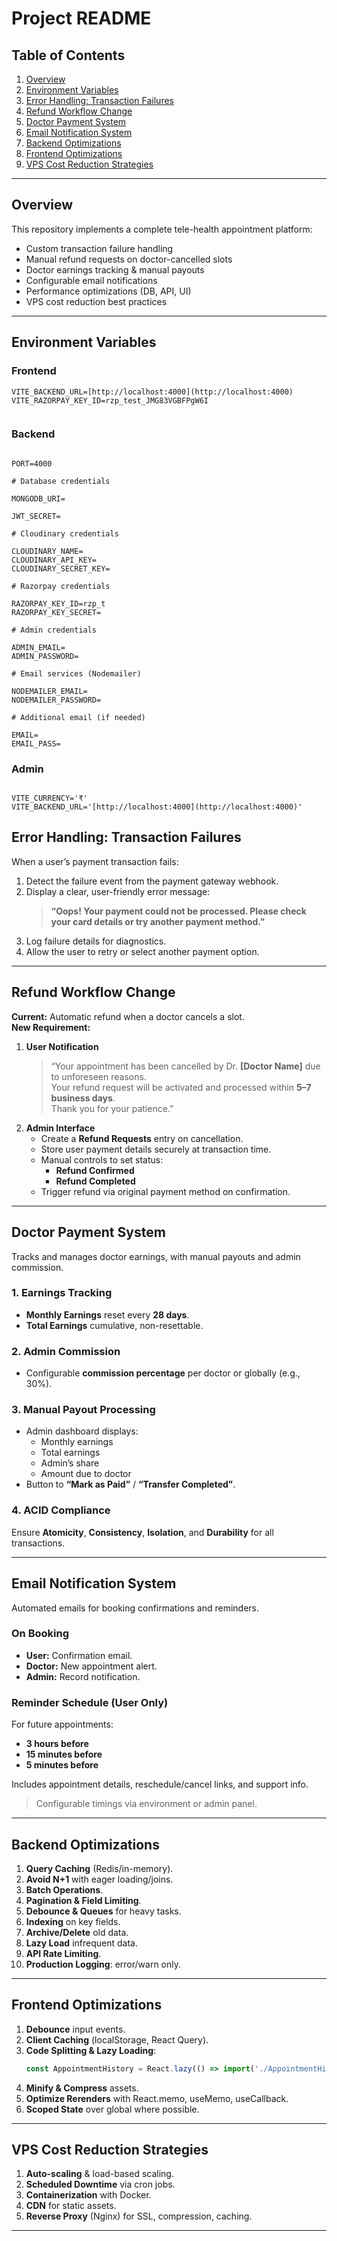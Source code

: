 
# Project README

## Table of Contents
1. [Overview](#overview)  
2. [Environment Variables](#environment-variables)  
3. [Error Handling: Transaction Failures](#error-handling-transaction-failures)  
4. [Refund Workflow Change](#refund-workflow-change)  
5. [Doctor Payment System](#doctor-payment-system)  
6. [Email Notification System](#email-notification-system)  
7. [Backend Optimizations](#backend-optimizations)  
8. [Frontend Optimizations](#frontend-optimizations)  
9. [VPS Cost Reduction Strategies](#vps-cost-reduction-strategies)  

---

## Overview
This repository implements a complete tele-health appointment platform:
- Custom transaction failure handling  
- Manual refund requests on doctor-cancelled slots  
- Doctor earnings tracking & manual payouts  
- Configurable email notifications  
- Performance optimizations (DB, API, UI)  
- VPS cost reduction best practices  

---

## Environment Variables

### Frontend

````
VITE_BACKEND_URL=[http://localhost:4000](http://localhost:4000)
VITE_RAZORPAY_KEY_ID=rzp_test_JMG83VGBFPgW6I


````
### Backend
```

PORT=4000

# Database credentials

MONGODB_URI=

JWT_SECRET=

# Cloudinary credentials

CLOUDINARY_NAME=
CLOUDINARY_API_KEY=
CLOUDINARY_SECRET_KEY=

# Razorpay credentials

RAZORPAY_KEY_ID=rzp_t
RAZORPAY_KEY_SECRET=

# Admin credentials

ADMIN_EMAIL=
ADMIN_PASSWORD=

# Email services (Nodemailer)

NODEMAILER_EMAIL=
NODEMAILER_PASSWORD=

# Additional email (if needed)

EMAIL=
EMAIL_PASS=

```

### Admin
```

VITE_CURRENCY='₹'
VITE_BACKEND_URL='[http://localhost:4000](http://localhost:4000)'

```


## Error Handling: Transaction Failures
When a user’s payment transaction fails:
1. Detect the failure event from the payment gateway webhook.  
2. Display a clear, user-friendly error message:
   > **“Oops! Your payment could not be processed. Please check your card details or try another payment method.”**  
3. Log failure details for diagnostics.  
4. Allow the user to retry or select another payment option.

---

## Refund Workflow Change
**Current:** Automatic refund when a doctor cancels a slot.  
**New Requirement:**  
1. **User Notification**  
   > “Your appointment has been cancelled by Dr. **[Doctor Name]** due to unforeseen reasons.  
   > Your refund request will be activated and processed within **5–7 business days**.  
   > Thank you for your patience.”  
2. **Admin Interface**  
   - Create a **Refund Requests** entry on cancellation.  
   - Store user payment details securely at transaction time.  
   - Manual controls to set status:
     - **Refund Confirmed**  
     - **Refund Completed**  
   - Trigger refund via original payment method on confirmation.

---

## Doctor Payment System
Tracks and manages doctor earnings, with manual payouts and admin commission.

### 1. Earnings Tracking
- **Monthly Earnings** reset every **28 days**.  
- **Total Earnings** cumulative, non-resettable.

### 2. Admin Commission
- Configurable **commission percentage** per doctor or globally (e.g., 30%).

### 3. Manual Payout Processing
- Admin dashboard displays:
  - Monthly earnings  
  - Total earnings  
  - Admin’s share  
  - Amount due to doctor  
- Button to **“Mark as Paid”** / **“Transfer Completed”**.

### 4. ACID Compliance
Ensure **Atomicity**, **Consistency**, **Isolation**, and **Durability** for all transactions.

---

## Email Notification System
Automated emails for booking confirmations and reminders.

### On Booking
- **User:** Confirmation email.  
- **Doctor:** New appointment alert.  
- **Admin:** Record notification.

### Reminder Schedule (User Only)
For future appointments:
- **3 hours before**  
- **15 minutes before**  
- **5 minutes before**

Includes appointment details, reschedule/cancel links, and support info.

> Configurable timings via environment or admin panel.

---

## Backend Optimizations
1. **Query Caching** (Redis/in-memory).  
2. **Avoid N+1** with eager loading/joins.  
3. **Batch Operations**.  
4. **Pagination & Field Limiting**.  
5. **Debounce & Queues** for heavy tasks.  
6. **Indexing** on key fields.  
7. **Archive/Delete** old data.  
8. **Lazy Load** infrequent data.  
9. **API Rate Limiting**.  
10. **Production Logging**: error/warn only.

---

## Frontend Optimizations
1. **Debounce** input events.  
2. **Client Caching** (localStorage, React Query).  
3. **Code Splitting & Lazy Loading**:
   ```js
   const AppointmentHistory = React.lazy(() => import('./AppointmentHistory'));


4. **Minify & Compress** assets.
5. **Optimize Rerenders** with React.memo, useMemo, useCallback.
6. **Scoped State** over global where possible.

---

## VPS Cost Reduction Strategies

1. **Auto-scaling** & load-based scaling.
2. **Scheduled Downtime** via cron jobs.
3. **Containerization** with Docker.
4. **CDN** for static assets.
5. **Reverse Proxy** (Nginx) for SSL, compression, caching.

---



```
```
